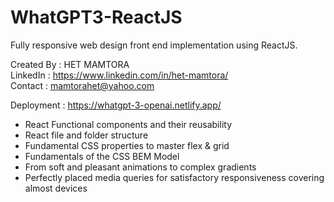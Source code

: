 # WhatGPT3-ReactJS
Fully responsive web design front end implementation using ReactJS.

Created By : HET MAMTORA <br/>
LinkedIn : https://www.linkedin.com/in/het-mamtora/ <br/>
Contact : mamtorahet@yahoo.com <br/>

Deployment : https://whatgpt-3-openai.netlify.app/ <br/>

- React Functional components and their reusability
- React file and folder structure
- Fundamental CSS properties to master flex & grid
- Fundamentals of the CSS BEM Model
- From soft and pleasant animations to complex gradients
- Perfectly placed media queries for satisfactory responsiveness covering almost devices
